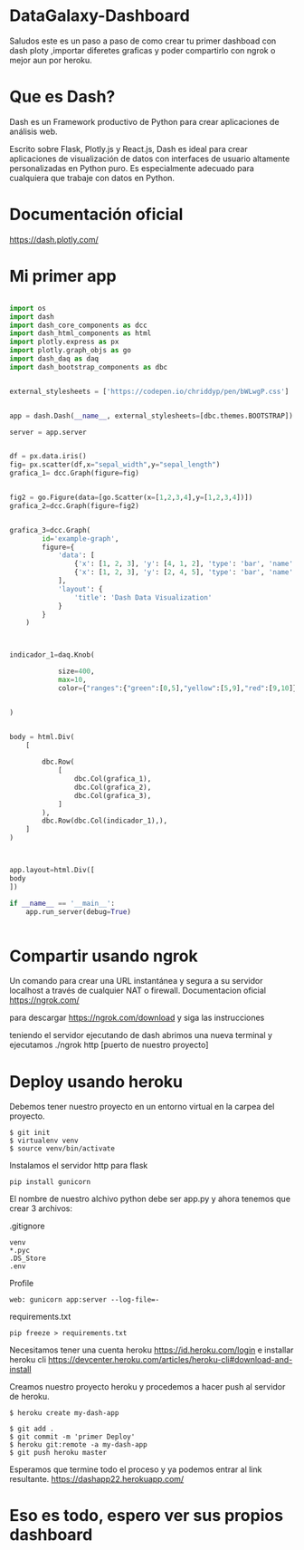 # DataGalaxy-Dashboard

Saludos este es un paso a paso de como crear tu primer dashboad con dash ploty ,importar diferetes graficas y poder compartirlo con ngrok o mejor aun por heroku.


# Que es Dash?

Dash es un Framework productivo de Python para crear aplicaciones de análisis web.

Escrito sobre Flask, Plotly.js y React.js, Dash es ideal para crear aplicaciones de visualización de datos con interfaces de usuario altamente personalizadas en Python puro. Es especialmente adecuado para cualquiera que trabaje con datos en Python.

# Documentación oficial

https://dash.plotly.com/

# Mi primer app

```python

import os
import dash
import dash_core_components as dcc
import dash_html_components as html
import plotly.express as px
import plotly.graph_objs as go
import dash_daq as daq
import dash_bootstrap_components as dbc


external_stylesheets = ['https://codepen.io/chriddyp/pen/bWLwgP.css']


app = dash.Dash(__name__, external_stylesheets=[dbc.themes.BOOTSTRAP])

server = app.server


df = px.data.iris()
fig= px.scatter(df,x="sepal_width",y="sepal_length")
grafica_1= dcc.Graph(figure=fig)


fig2 = go.Figure(data=[go.Scatter(x=[1,2,3,4],y=[1,2,3,4])])
grafica_2=dcc.Graph(figure=fig2)


grafica_3=dcc.Graph(
        id='example-graph',
        figure={
            'data': [
                {'x': [1, 2, 3], 'y': [4, 1, 2], 'type': 'bar', 'name': 'SF'},
                {'x': [1, 2, 3], 'y': [2, 4, 5], 'type': 'bar', 'name': u'Montréal'},
            ],
            'layout': {
                'title': 'Dash Data Visualization'
            }
        }
    )



indicador_1=daq.Knob(

            size=400,
            max=10,
            color={"ranges":{"green":[0,5],"yellow":[5,9],"red":[9,10]}}


)


body = html.Div(
    [
        
        dbc.Row(
            [
                dbc.Col(grafica_1),
                dbc.Col(grafica_2),
                dbc.Col(grafica_3),
            ]
        ),
        dbc.Row(dbc.Col(indicador_1),),
    ]
)



app.layout=html.Div([ 
body
])

if __name__ == '__main__':
    app.run_server(debug=True)



```

# Compartir usando ngrok 
 Un comando para crear una URL instantánea y segura a su servidor localhost a través de cualquier NAT o firewall.
 Documentacion oficial
 https://ngrok.com/
 
 para descargar https://ngrok.com/download y siga las instrucciones 
 
 teniendo el servidor ejecutando de dash abrimos una nueva terminal y ejecutamos ./ngrok http [puerto de nuestro proyecto]
 
 # Deploy usando heroku
 
 Debemos tener nuestro proyecto en un entorno virtual en la carpea del proyecto.
```
$ git init       
$ virtualenv venv 
$ source venv/bin/activate 

```
Instalamos el servidor http para flask

```
pip install gunicorn
```
El nombre de nuestro alchivo python debe ser app.py y ahora tenemos que crear 3 archivos:

.gitignore
```
venv
*.pyc
.DS_Store
.env

```
Profile
```
web: gunicorn app:server --log-file=-

```

requirements.txt
```
pip freeze > requirements.txt
```

Necesitamos tener una cuenta heroku https://id.heroku.com/login e installar heroku cli https://devcenter.heroku.com/articles/heroku-cli#download-and-install

Creamos nuestro proyecto heroku y procedemos a hacer push al servidor de heroku. 
```
$ heroku create my-dash-app 

$ git add . 
$ git commit -m 'primer Deploy'
$ heroku git:remote -a my-dash-app
$ git push heroku master 

```
Esperamos que termine todo el proceso y ya podemos entrar al link resultante.
https://dashapp22.herokuapp.com/

# Eso es todo, espero ver sus propios dashboard 

